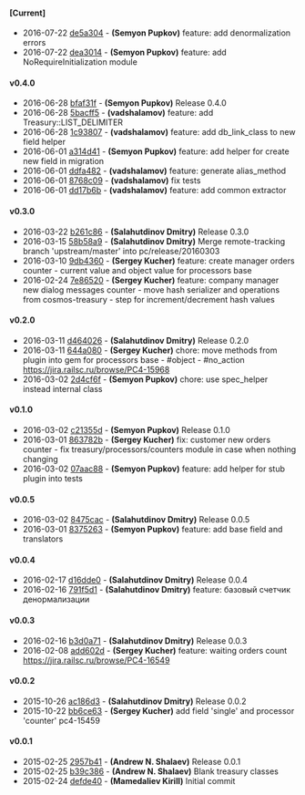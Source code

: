 
#### [Current]
 * 2016-07-22 [de5a304](../../commit/de5a304) - __(Semyon Pupkov)__ feature: add denormalization errors
 * 2016-07-22 [dea3014](../../commit/dea3014) - __(Semyon Pupkov)__ feature: add NoRequireInitialization module

#### v0.4.0
 * 2016-06-28 [bfaf31f](../../commit/bfaf31f) - __(Semyon Pupkov)__ Release 0.4.0
 * 2016-06-28 [5bacff5](../../commit/5bacff5) - __(vadshalamov)__ feature: add Treasury::LIST_DELIMITER
 * 2016-06-28 [1c93807](../../commit/1c93807) - __(vadshalamov)__ feature: add db_link_class to new field helper
 * 2016-06-01 [a314d41](../../commit/a314d41) - __(Semyon Pupkov)__ feature: add helper for create new field in migration
 * 2016-06-01 [ddfa482](../../commit/ddfa482) - __(vadshalamov)__ feature: generate alias_method
 * 2016-06-01 [8768c09](../../commit/8768c09) - __(vadshalamov)__ fix tests
 * 2016-06-01 [dd17b6b](../../commit/dd17b6b) - __(vadshalamov)__ feature: add common extractor

#### v0.3.0
 * 2016-03-22 [b261c86](../../commit/b261c86) - __(Salahutdinov Dmitry)__ Release 0.3.0
 * 2016-03-15 [58b58a9](../../commit/58b58a9) - __(Salahutdinov Dmitry)__ Merge remote-tracking branch 'upstream/master' into pc/release/20160303
 * 2016-03-10 [9db4360](../../commit/9db4360) - __(Sergey Kucher)__ feature: create manager orders counter - current value and object value for processors base
 * 2016-02-24 [7e86520](../../commit/7e86520) - __(Sergey Kucher)__ feature: company manager new dialog messages counter - move hash serializer and operations from cosmos-treasury - step for increment/decrement hash values

#### v0.2.0
 * 2016-03-11 [d464026](../../commit/d464026) - __(Salahutdinov Dmitry)__ Release 0.2.0
 * 2016-03-11 [644a080](../../commit/644a080) - __(Sergey Kucher)__ chore: move methods from plugin into gem for processors base - #object - #no_action https://jira.railsc.ru/browse/PC4-15968
 * 2016-03-02 [2d4cf6f](../../commit/2d4cf6f) - __(Semyon Pupkov)__ chore: use spec_helper instead internal class

#### v0.1.0
 * 2016-03-02 [c21355d](../../commit/c21355d) - __(Semyon Pupkov)__ Release 0.1.0
 * 2016-03-01 [863782b](../../commit/863782b) - __(Sergey Kucher)__ fix: customer new orders counter - fix treasury/processors/counters module in case when nothing changing
 * 2016-03-02 [07aac88](../../commit/07aac88) - __(Semyon Pupkov)__ feature: add helper for stub plugin into tests

#### v0.0.5
 * 2016-03-02 [8475cac](../../commit/8475cac) - __(Salahutdinov Dmitry)__ Release 0.0.5
 * 2016-03-01 [8375263](../../commit/8375263) - __(Semyon Pupkov)__ feature: add base field and translators

#### v0.0.4
 * 2016-02-17 [d16dde0](../../commit/d16dde0) - __(Salahutdinov Dmitry)__ Release 0.0.4
 * 2016-02-16 [791f5d1](../../commit/791f5d1) - __(Salahutdinov Dmitry)__ feature: базовый счетчик денормализации

#### v0.0.3
 * 2016-02-16 [b3d0a71](../../commit/b3d0a71) - __(Salahutdinov Dmitry)__ Release 0.0.3
 * 2016-02-08 [add602d](../../commit/add602d) - __(Sergey Kucher)__ feature: waiting orders count https://jira.railsc.ru/browse/PC4-16549

#### v0.0.2
 * 2015-10-26 [ac186d3](../../commit/ac186d3) - __(Salahutdinov Dmitry)__ Release 0.0.2
 * 2015-10-22 [bb6ce63](../../commit/bb6ce63) - __(Sergey Kucher)__ add field 'single' and  processor 'counter' pc4-15459

#### v0.0.1
 * 2015-02-25 [2957b41](../../commit/2957b41) - __(Andrew N. Shalaev)__ Release 0.0.1
 * 2015-02-25 [b39c386](../../commit/b39c386) - __(Andrew N. Shalaev)__ Blank treasury classes
 * 2015-02-24 [defde40](../../commit/defde40) - __(Mamedaliev Kirill)__ Initial commit
